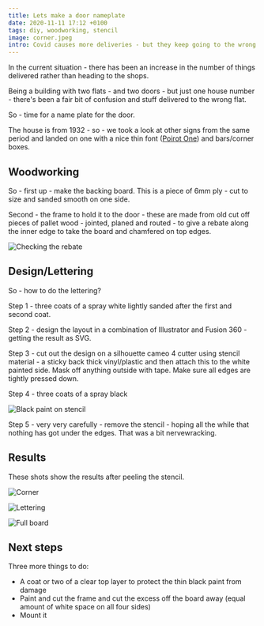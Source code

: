 ```yaml
---
title: Lets make a door nameplate
date: 2020-11-11 17:12 +0100
tags: diy, woodworking, stencil
image: corner.jpeg
intro: Covid causes more deliveries - but they keep going to the wrong door. Let's make a door nameplate to help them.
---
```


In the current situation - there has been an increase in the number of things delivered rather than heading to the shops.

Being a building with two flats - and two doors - but just one house number - there's been a fair bit of confusion and stuff delivered to the wrong flat.

So - time for a name plate for the door.

The house is from 1932 - so - we took a look at other signs from the same period and landed on one with a nice thin font ([Poirot One](https://fonts.google.com/specimen/Poiret+One)) and bars/corner boxes.

## Woodworking

So - first up - make the backing board. This is a piece of 6mm ply - cut to size and sanded smooth on one side.

Second - the frame to hold it to the door - these are made from old cut off pieces of pallet wood - jointed, planed and routed - to give a rebate along the inner edge to take the board and chamfered on top edges.

![Checking the rebate](board_and_edges.jpeg "Checking the rebate - in this shot the edges are just butted but they will be mitred corners when done")

## Design/Lettering

So - how to do the lettering?

Step 1 - three coats of a spray white lightly sanded after the first and second coat.

Step 2 - design the layout in a combination of Illustrator and Fusion 360 - getting the result as SVG.

Step 3 - cut out the design on a silhouette cameo 4 cutter using stencil material - a sticky back thick vinyl/plastic and then attach this to the white painted side. Mask off anything outside with tape. Make sure all edges are tightly pressed down.

Step 4 - three coats of a spray black

![Black paint on stencil](stencilling.jpeg "Black paint on stencil")

Step 5 - very very carefully - remove the stencil - hoping all the while that nothing has got under the edges. That was a bit nervewracking.

## Results

These shots show the results after peeling the stencil.

![Corner](corner.jpeg "Corner showing a closeup of the bars/corner boxes")

![Lettering](letters.jpeg "Closeup of some of the lettering")

![Full board](full.jpeg "The nameplate")

## Next steps

Three more things to do:

* A coat or two of a clear top layer to protect the thin black paint from damage
* Paint and cut the frame and cut the excess off the board away (equal amount of white space on all four sides)
* Mount it
